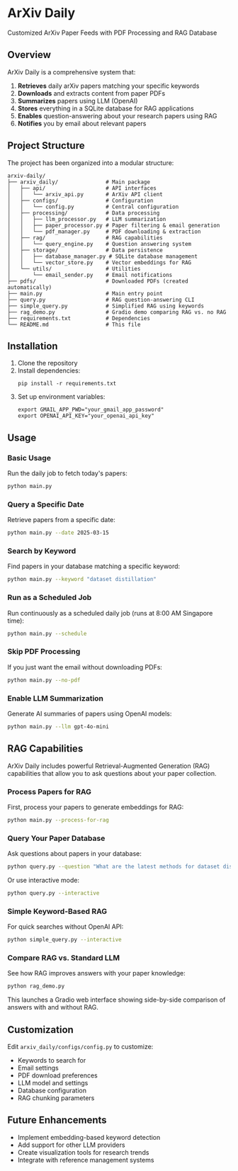 # ArXiv Daily

Customized ArXiv Paper Feeds with PDF Processing and RAG Database

## Overview

ArXiv Daily is a comprehensive system that:

1. **Retrieves** daily arXiv papers matching your specific keywords
2. **Downloads** and extracts content from paper PDFs
3. **Summarizes** papers using LLM (OpenAI)
4. **Stores** everything in a SQLite database for RAG applications
5. **Enables** question-answering about your research papers using RAG
6. **Notifies** you by email about relevant papers

## Project Structure

The project has been organized into a modular structure:

```
arxiv-daily/
├── arxiv_daily/               # Main package
│   ├── api/                   # API interfaces
│   │   └── arxiv_api.py       # ArXiv API client
│   ├── configs/               # Configuration
│   │   └── config.py          # Central configuration
│   ├── processing/            # Data processing
│   │   ├── llm_processor.py   # LLM summarization
│   │   ├── paper_processor.py # Paper filtering & email generation
│   │   └── pdf_manager.py     # PDF downloading & extraction
│   ├── rag/                   # RAG capabilities
│   │   └── query_engine.py    # Question answering system
│   ├── storage/               # Data persistence
│   │   ├── database_manager.py # SQLite database management
│   │   └── vector_store.py    # Vector embeddings for RAG
│   └── utils/                 # Utilities
│       └── email_sender.py    # Email notifications
├── pdfs/                      # Downloaded PDFs (created automatically)
├── main.py                    # Main entry point
├── query.py                   # RAG question-answering CLI
├── simple_query.py            # Simplified RAG using keywords
├── rag_demo.py                # Gradio demo comparing RAG vs. no RAG
├── requirements.txt           # Dependencies
└── README.md                  # This file
```

## Installation

1. Clone the repository
2. Install dependencies:
   ```
   pip install -r requirements.txt
   ```
3. Set up environment variables:
   ```
   export GMAIL_APP_PWD="your_gmail_app_password"
   export OPENAI_API_KEY="your_openai_api_key"
   ```

## Usage

### Basic Usage

Run the daily job to fetch today's papers:

```bash
python main.py
```

### Query a Specific Date

Retrieve papers from a specific date:

```bash
python main.py --date 2025-03-15
```

### Search by Keyword

Find papers in your database matching a specific keyword:

```bash
python main.py --keyword "dataset distillation"
```

### Run as a Scheduled Job

Run continuously as a scheduled daily job (runs at 8:00 AM Singapore time):

```bash
python main.py --schedule
```

### Skip PDF Processing

If you just want the email without downloading PDFs:

```bash
python main.py --no-pdf
```

### Enable LLM Summarization

Generate AI summaries of papers using OpenAI models:

```bash
python main.py --llm gpt-4o-mini
```

## RAG Capabilities

ArXiv Daily includes powerful Retrieval-Augmented Generation (RAG) capabilities that allow you to ask questions about your paper collection.

### Process Papers for RAG

First, process your papers to generate embeddings for RAG:

```bash
python main.py --process-for-rag
```

### Query Your Paper Database

Ask questions about papers in your database:

```bash
python query.py --question "What are the latest methods for dataset distillation?"
```

Or use interactive mode:

```bash
python query.py --interactive
```

### Simple Keyword-Based RAG

For quick searches without OpenAI API:

```bash
python simple_query.py --interactive
```

### Compare RAG vs. Standard LLM

See how RAG improves answers with your paper knowledge:

```bash
python rag_demo.py
```

This launches a Gradio web interface showing side-by-side comparison of answers with and without RAG.

## Customization

Edit `arxiv_daily/configs/config.py` to customize:

- Keywords to search for
- Email settings
- PDF download preferences
- LLM model and settings
- Database configuration
- RAG chunking parameters

## Future Enhancements

- Implement embedding-based keyword detection
- Add support for other LLM providers
- Create visualization tools for research trends
- Integrate with reference management systems
